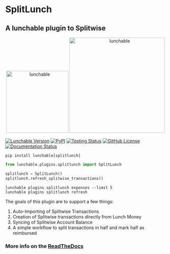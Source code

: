 # SplitLunch

## A lunchable plugin to Splitwise

<div align="center">
    <p float="center">
        <img src=https://assets.splitwise.com/assets/core/logo-square.svg
            width="195" alt="lunchable">
        <img src=https://i.imgur.com/FyKDsG3.png
            width="300" alt="lunchable">
    </p>
</div>

[![Lunchable Version](https://img.shields.io/pypi/v/lunchable?color=blue&label=lunchable)](https://github.com/juftin/lunchable)
[![PyPI](https://img.shields.io/pypi/pyversions/lunchable)](https://pypi.python.org/pypi/lunchable/)
[![Testing Status](https://github.com/juftin/lunchable/actions/workflows/tests.yml/badge.svg?branch=main)](https://github.com/juftin/lunchable/actions/workflows/tests.yml?query=branch%3Amain)
[![GitHub License](https://img.shields.io/github/license/juftin/lunchable?color=blue&label=License)](https://github.com/juftin/lunchable/blob/main/LICENSE)
[![Documentation Status](https://readthedocs.org/projects/lunchable/badge/?version=latest)](https://lunchable.readthedocs.io/en/latest/?badge=latest)

```shell
pip install lunchable[splitlunch]
```

```python
from lunchable.plugins.splitlunch import SplitLunch

splitlunch = SplitLunch()
splitlunch.refresh_splitwise_transactions()
```

```shell
lunchable plugins splitlunch expenses --limit 5
lunchable plugins splitlunch refresh
```

The goals of this plugin are to support a few things:

1. Auto-Importing of Splitwise Transactions
2. Creation of Splitwise transactions directly from Lunch Money
3. Syncing of Splitwise Account Balance
4. A simple workflow to split transactions in half and mark half as reimbursed

### More info on the [ReadTheDocs](https://lunchable.readthedocs.io/en/latest/splitlunch.html)
